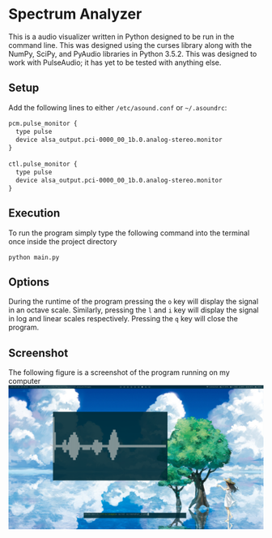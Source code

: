 # Spectrum Analyzer
This is a audio visualizer written in Python designed to be run in the command line. This was designed using the curses library along with the NumPy, SciPy, and PyAudio libraries in Python 3.5.2. This was designed to work with PulseAudio; it has yet to be tested with anything else. 

## Setup
Add the following lines to either ```/etc/asound.conf``` or ```~/.asoundrc```:
```
pcm.pulse_monitor {
  type pulse
  device alsa_output.pci-0000_00_1b.0.analog-stereo.monitor
}

ctl.pulse_monitor {
  type pulse
  device alsa_output.pci-0000_00_1b.0.analog-stereo.monitor
}
```

## Execution
To run the program simply type the following command into the terminal once inside the project directory
```
python main.py
```

## Options
During the runtime of the program pressing the ```o``` key will display the signal in an octave scale. Similarly, pressing the ```l``` and ```i``` key will display the signal in log and linear scales respectively. Pressing the ```q``` key will close the program.

## Screenshot
The following figure is a screenshot of the program running on my computer
![Alt text](/images/screenshot_1.png)
